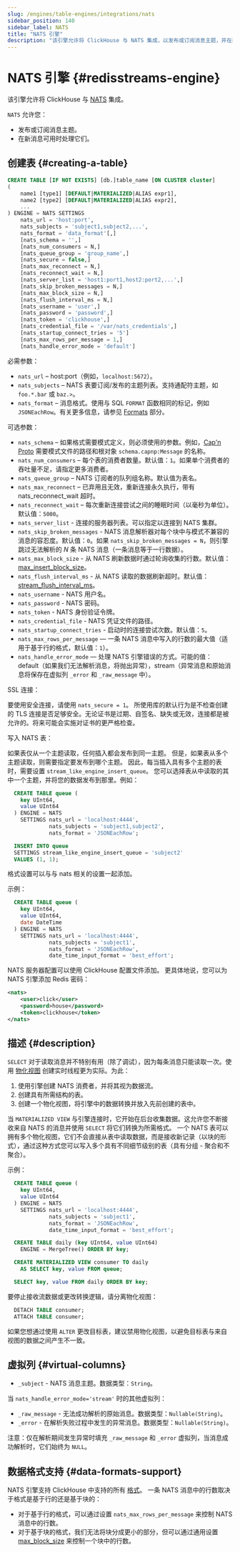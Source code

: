 ```yaml
---
slug: /engines/table-engines/integrations/nats
sidebar_position: 140
sidebar_label: NATS
title: "NATS 引擎"
description: "该引擎允许将 ClickHouse 与 NATS 集成，以发布或订阅消息主题，并在新消息可用时处理它们。"
---
```



# NATS 引擎 {#redisstreams-engine}

该引擎允许将 ClickHouse 与 [NATS](https://nats.io/) 集成。

`NATS` 允许您：

- 发布或订阅消息主题。
- 在新消息可用时处理它们。

## 创建表 {#creating-a-table}

``` sql
CREATE TABLE [IF NOT EXISTS] [db.]table_name [ON CLUSTER cluster]
(
    name1 [type1] [DEFAULT|MATERIALIZED|ALIAS expr1],
    name2 [type2] [DEFAULT|MATERIALIZED|ALIAS expr2],
    ...
) ENGINE = NATS SETTINGS
    nats_url = 'host:port',
    nats_subjects = 'subject1,subject2,...',
    nats_format = 'data_format'[,]
    [nats_schema = '',]
    [nats_num_consumers = N,]
    [nats_queue_group = 'group_name',]
    [nats_secure = false,]
    [nats_max_reconnect = N,]
    [nats_reconnect_wait = N,]
    [nats_server_list = 'host1:port1,host2:port2,...',]
    [nats_skip_broken_messages = N,]
    [nats_max_block_size = N,]
    [nats_flush_interval_ms = N,]
    [nats_username = 'user',]
    [nats_password = 'password',]
    [nats_token = 'clickhouse',]
    [nats_credential_file = '/var/nats_credentials',]
    [nats_startup_connect_tries = '5']
    [nats_max_rows_per_message = 1,]
    [nats_handle_error_mode = 'default']
```

必需参数：

- `nats_url` – host:port（例如，`localhost:5672`）。
- `nats_subjects` – NATS 表要订阅/发布的主题列表。支持通配符主题，如 `foo.*.bar` 或 `baz.>`。
- `nats_format` – 消息格式。使用与 SQL `FORMAT` 函数相同的标记，例如 `JSONEachRow`。有关更多信息，请参见 [Formats](../../../interfaces/formats.md) 部分。

可选参数：

- `nats_schema` – 如果格式需要模式定义，则必须使用的参数。例如，[Cap'n Proto](https://capnproto.org/) 需要模式文件的路径和根对象 `schema.capnp:Message` 的名称。
- `nats_num_consumers` – 每个表的消费者数量。默认值：`1`。如果单个消费者的吞吐量不足，请指定更多消费者。
- `nats_queue_group` – NATS 订阅者的队列组名称。默认值为表名。
- `nats_max_reconnect` – 已弃用且无效，重新连接永久执行，带有 nats_reconnect_wait 超时。
- `nats_reconnect_wait` – 每次重新连接尝试之间的睡眠时间（以毫秒为单位）。默认值：`5000`。
- `nats_server_list` - 连接的服务器列表。可以指定以连接到 NATS 集群。
- `nats_skip_broken_messages` - NATS 消息解析器对每个块中与模式不兼容的消息的容忍度。默认值：`0`。如果 `nats_skip_broken_messages = N`，则引擎跳过无法解析的 *N* 条 NATS 消息（一条消息等于一行数据）。
- `nats_max_block_size` - 从 NATS 刷新数据时通过轮询收集的行数。默认值：[max_insert_block_size](../../../operations/settings/settings.md#max_insert_block_size)。
- `nats_flush_interval_ms` - 从 NATS 读取的数据刷新超时。默认值：[stream_flush_interval_ms](/operations/settings/settings#stream_flush_interval_ms)。
- `nats_username` - NATS 用户名。
- `nats_password` - NATS 密码。
- `nats_token` - NATS 身份验证令牌。
- `nats_credential_file` - NATS 凭证文件的路径。
- `nats_startup_connect_tries` - 启动时的连接尝试次数。默认值：`5`。
- `nats_max_rows_per_message` — 一条 NATS 消息中写入的行数的最大值（适用于基于行的格式，默认值：`1`）。
- `nats_handle_error_mode` — 处理 NATS 引擎错误的方式。可能的值：default（如果我们无法解析消息，将抛出异常），stream（异常消息和原始消息将保存在虚拟列 `_error` 和 `_raw_message` 中）。

SSL 连接：

要使用安全连接，请使用 `nats_secure = 1`。
所使用库的默认行为是不检查创建的 TLS 连接是否足够安全。无论证书是过期、自签名、缺失或无效，连接都是被允许的。将来可能会实施对证书的更严格检查。

写入 NATS 表：

如果表仅从一个主题读取，任何插入都会发布到同一主题。
但是，如果表从多个主题读取，则需要指定要发布到哪个主题。
因此，每当插入具有多个主题的表时，需要设置 `stream_like_engine_insert_queue`。
您可以选择表从中读取的其中一个主题，并将您的数据发布到那里。例如：

``` sql
  CREATE TABLE queue (
    key UInt64,
    value UInt64
  ) ENGINE = NATS
    SETTINGS nats_url = 'localhost:4444',
             nats_subjects = 'subject1,subject2',
             nats_format = 'JSONEachRow';

  INSERT INTO queue
  SETTINGS stream_like_engine_insert_queue = 'subject2'
  VALUES (1, 1);
```

格式设置可以与与 nats 相关的设置一起添加。

示例：

``` sql
  CREATE TABLE queue (
    key UInt64,
    value UInt64,
    date DateTime
  ) ENGINE = NATS
    SETTINGS nats_url = 'localhost:4444',
             nats_subjects = 'subject1',
             nats_format = 'JSONEachRow',
             date_time_input_format = 'best_effort';
```

NATS 服务器配置可以使用 ClickHouse 配置文件添加。
更具体地说，您可以为 NATS 引擎添加 Redis 密码：

``` xml
<nats>
    <user>click</user>
    <password>house</password>
    <token>clickhouse</token>
</nats>
```

## 描述 {#description}

`SELECT` 对于读取消息并不特别有用（除了调试），因为每条消息只能读取一次。使用 [物化视图](../../../sql-reference/statements/create/view.md) 创建实时线程更为实际。为此：

1. 使用引擎创建 NATS 消费者，并将其视为数据流。
2. 创建具有所需结构的表。
3. 创建一个物化视图，将引擎中的数据转换并放入先前创建的表中。

当 `MATERIALIZED VIEW` 与引擎连接时，它开始在后台收集数据。这允许您不断接收来自 NATS 的消息并使用 `SELECT` 将它们转换为所需格式。
一个 NATS 表可以拥有多个物化视图，它们不会直接从表中读取数据，而是接收新记录（以块的形式），通过这种方式您可以写入多个具有不同细节级别的表（具有分组 - 聚合和不聚合）。

示例：

``` sql
  CREATE TABLE queue (
    key UInt64,
    value UInt64
  ) ENGINE = NATS
    SETTINGS nats_url = 'localhost:4444',
             nats_subjects = 'subject1',
             nats_format = 'JSONEachRow',
             date_time_input_format = 'best_effort';

  CREATE TABLE daily (key UInt64, value UInt64)
    ENGINE = MergeTree() ORDER BY key;

  CREATE MATERIALIZED VIEW consumer TO daily
    AS SELECT key, value FROM queue;

  SELECT key, value FROM daily ORDER BY key;
```

要停止接收流数据或更改转换逻辑，请分离物化视图：

``` sql
  DETACH TABLE consumer;
  ATTACH TABLE consumer;
```

如果您想通过使用 `ALTER` 更改目标表，建议禁用物化视图，以避免目标表与来自视图的数据之间产生不一致。

## 虚拟列 {#virtual-columns}

- `_subject` - NATS 消息主题。数据类型：`String`。

当 `nats_handle_error_mode='stream'` 时的其他虚拟列：

- `_raw_message` - 无法成功解析的原始消息。数据类型：`Nullable(String)`。
- `_error` - 在解析失败过程中发生的异常消息。数据类型：`Nullable(String)`。

注意：仅在解析期间发生异常时填充 `_raw_message` 和 `_error` 虚拟列，当消息成功解析时，它们始终为 `NULL`。

## 数据格式支持 {#data-formats-support}

NATS 引擎支持 ClickHouse 中支持的所有 [格式](../../../interfaces/formats.md)。
一条 NATS 消息中的行数取决于格式是基于行的还是基于块的：

- 对于基于行的格式，可以通过设置 `nats_max_rows_per_message` 来控制 NATS 消息中的行数。
- 对于基于块的格式，我们无法将块分成更小的部分，但可以通过通用设置 [max_block_size](/operations/settings/settings#max_block_size) 来控制一个块中的行数。

